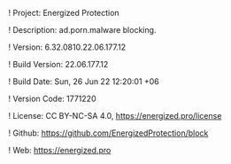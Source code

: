 ! Project: Energized Protection

! Description: ad.porn.malware blocking.

! Version: 6.32.0810.22.06.177.12

! Build Version: 22.06.177.12

! Build Date: Sun, 26 Jun 22 12:20:01 +06

! Version Code: 1771220

! License: CC BY-NC-SA 4.0, https://energized.pro/license

! Github: https://github.com/EnergizedProtection/block

! Web: https://energized.pro
